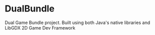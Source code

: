 # DualBundle
Dual Game Bundle project. Built using both Java's native libraries and LibGDX 2D Game Dev Framework
